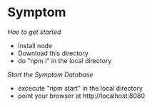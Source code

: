 # Symptom

*Hoe to get started*

- Install node
- Download this directory
- do "npm i" in the local directory


*Start the Symptom Database*
- excecute "npm start" in the local directory
- point your browser at http://localhost:8080

